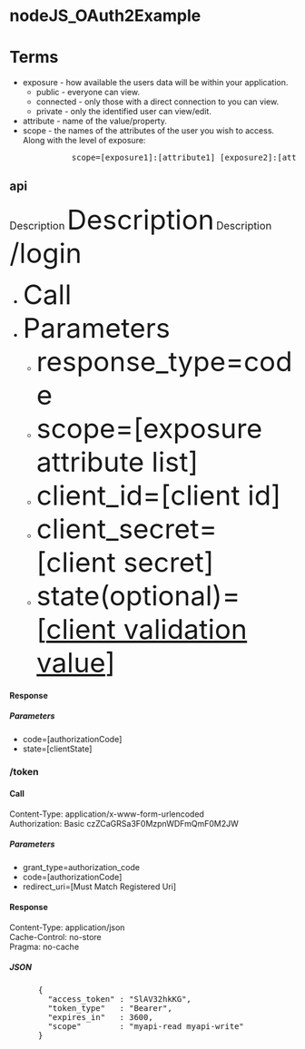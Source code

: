 # nodeJS_OAuth2Example

# Terms
- exposure - how available the users data will be within your application.
  - public - everyone can view.
  - connected - only those with a direct connection to you can view.
  - private - only the identified user can view/edit.
- attribute - name of the value/property.
- scope - the names of the attributes of the user you wish to access. Along with the level of exposure:
<pre>             scope=[exposure1]:[attribute1] [exposure2]:[attribute2] [exposure3]:[attribute3]...</pre>

## api
<font size="+1">Description</font>
<font size="+10">Description</font>
<font size="+1">Description</font>
<font size="20">/login</font>
  - <font size="20">Call</font>
  - <font size="20">Parameters</font>
    - <font size="20">response_type=code<br></font>
    - <font size="20">scope=[exposure attribute list]<br></font>
    - <font size="20">client_id=[client id]<br></font>
    - <font size="20">client_secret=[client secret]<br></font>
    - <font size="20">state(optional)=[[client validation value](https://tools.ietf.org/html/rfc6749#section-10.12)]<br></font>

#### Response
##### Parameters
- code=[authorizationCode]
- state=[clientState]

### /token
#### Call
Content-Type: application/x-www-form-urlencoded<br>
Authorization: Basic czZCaGRSa3F0MzpnWDFmQmF0M2JW

##### Parameters
- grant_type=authorization_code
- code=[authorizationCode]
- redirect_uri=[Must Match Registered Uri]

#### Response
Content-Type: application/json<br>
Cache-Control: no-store<br>
Pragma: no-cache
##### JSON
<pre>
      {
        "access_token" : "SlAV32hkKG",
        "token_type"   : "Bearer",
        "expires_in"   : 3600,
        "scope"        : "myapi-read myapi-write"
      }
</pre>
